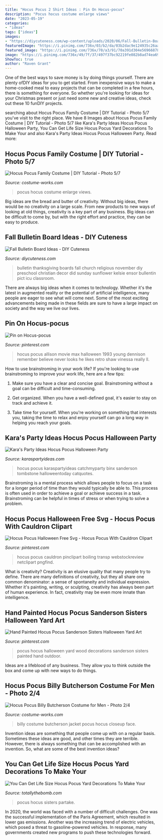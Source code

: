 ```yaml
---
title: "Hocus Pocus 2 Shirt Ideas : Pin On Hocus-pocus"
description: "Pocus hocus costume enlarge views"
date: "2023-05-19"
categories:
- "ideas"
tags: ["ideas"]
images:
- "https://diycuteness.com/wp-content/uploads/2020/06/Fall-Bulletin-Board-Ideas-5.jpg"
featuredImage: "https://i.pinimg.com/736x/03/b2/da/03b2dac9e124935c26aa43e0573e1524--movie-couples-hocus-pocus.jpg"
featured_image: "https://i.pinimg.com/736x/70/a3/91/70a391d304e56966878f23595a58e011.jpg"
image: "https://i.pinimg.com/736x/49/7f/37/497f37bc92219fe082b8ad74ea69e29e.jpg"
ShowToc: true
author: "Raven Grant"
---
```



One of the best ways to save money is by doing things yourself. There are plenty ofDIY ideas for you to get started. From inexpensive ways to make a home-cooked meal to easy projects that can be completed in a few hours, there is something for everyone. So whether you're looking for ideas for your Christmas present or just need some new and creative ideas, check out these 10 funDIY projects.

	

		
searching about Hocus Pocus Family Costume | DIY Tutorial - Photo 5/7 you've visit to the right place. We have 8 Images about Hocus Pocus Family Costume | DIY Tutorial - Photo 5/7 like Kara&#039;s Party Ideas Hocus Pocus Halloween Party, You Can Get Life Size Hocus Pocus Yard Decorations To Make Your and also Kara&#039;s Party Ideas Hocus Pocus Halloween Party. Read more:
		
    
## Hocus Pocus Family Costume | DIY Tutorial - Photo 5/7

<img loading=lazy src="https://photos.costume-works.com/full/hocus_pocus_family11.jpg" onerror="this.onerror=null;this.src='https://tse2.mm.bing.net/th?id=OIP.oR8hibqk6GFedfc-BofJfAHaKa&amp;pid=15.1';" alt="Hocus Pocus Family Costume | DIY Tutorial - Photo 5/7">

_Source: costume-works.com_

>pocus hocus costume enlarge views. 

	

Big ideas are the bread and butter of creativity. Without big ideas, there would be no creativity on a large scale. From new products to new ways of looking at old things, creativity is a key part of any business. Big ideas can be difficult to come by, but with the right effort and practice, they can be easy to produce.

    
## Fall Bulletin Board Ideas - DIY Cuteness

<img loading=lazy src="https://diycuteness.com/wp-content/uploads/2020/06/Fall-Bulletin-Board-Ideas-5.jpg" onerror="this.onerror=null;this.src='https://tse1.mm.bing.net/th?id=OIP.yD4UlUXpg6NOWLQ7KkAe7AAAAA&amp;pid=15.1';" alt="Fall Bulletin Board Ideas - DIY Cuteness">

_Source: diycuteness.com_

>bulletin thanksgiving boards fall church religious november diy preschool christian decor did sunday sunflower kelsie ensor bullentin pict icu classroom. 

	

There are always big ideas when it comes to technology. Whether it's the latest in augmented reality or the potential of artificial intelligence, many people are eager to see what will come next. Some of the most exciting advancements being made in these fields are sure to have a large impact on society and the way we live our lives.

    
## Pin On Hocus-pocus

<img loading=lazy src="https://i.pinimg.com/736x/03/b2/da/03b2dac9e124935c26aa43e0573e1524--movie-couples-hocus-pocus.jpg" onerror="this.onerror=null;this.src='https://tse3.mm.bing.net/th?id=OIP.TtevSQHLDF6NnG4Xj_O6BAHaEE&amp;pid=15.1';" alt="Pin on Hocus-pocus">

_Source: pinterest.com_

>hocus pocus allison movie max halloween 1993 young dennison remember believe never looks he likes retro shaw vinessa really ll. 

	

How to use brainstroming in your work life?
If you're looking to use brainstroming to improve your work life, here are a few tips:
1. Make sure you have a clear and concise goal. Brainstroming without a goal can be difficult and time-consuming.

2. Get organized. When you have a well-defined goal, it's easier to stay on track and achieve it.

3. Take time for yourself. When you're working on something that interests you, taking the time to relax and enjoy yourself can go a long way in helping you reach your goals.

    
## Kara&#039;s Party Ideas Hocus Pocus Halloween Party

<img loading=lazy src="https://karaspartyideas.com/wp-content/uploads/2014/10/hocus17-624x936.jpeg" onerror="this.onerror=null;this.src='https://tse1.mm.bing.net/th?id=OIP.ql-PHNctbgz8snnaj2Z_hgHaLH&amp;pid=15.1';" alt="Kara&#039;s Party Ideas Hocus Pocus Halloween Party">

_Source: karaspartyideas.com_

>hocus pocus karaspartyideas catchmyparty binx sanderson tombstone halloweentoday catquotes. 

	

Brainstroming is a mental process which allows people to focus on a task for a longer period of time than they would typically be able to. This process is often used in order to achieve a goal or achieve success in a task. Brainstroming can be helpful in times of stress or when trying to solve a problem.

    
## Hocus Pocus Halloween Free Svg - Hocus Pocus With Cauldron Clipart

<img loading=lazy src="https://i.pinimg.com/736x/49/7f/37/497f37bc92219fe082b8ad74ea69e29e.jpg" onerror="this.onerror=null;this.src='https://tse4.mm.bing.net/th?id=OIP.f6lAisshAaO5m4uvW2rPwgHaIP&amp;pid=15.1';" alt="Hocus Pocus Halloween Free Svg - Hocus Pocus With Cauldron Clipart">

_Source: pinterest.com_

>hocus pocus cauldron pinclipart boiling transp webstockreview netclipart pngfind. 

	

What is creativity?
Creativity is an elusive quality that many people try to define. There are many definitions of creativity, but they all share one common denominator: a sense of spontaneity and individual expression. Whether it's painting, writing, or sculpting, creativity has always been part of human experience. In fact, creativity may be even more innate than intelligence.

    
## Hand Painted Hocus Pocus Sanderson Sisters Halloween Yard Art

<img loading=lazy src="https://i.pinimg.com/736x/70/a3/91/70a391d304e56966878f23595a58e011.jpg" onerror="this.onerror=null;this.src='https://tse1.mm.bing.net/th?id=OIP.be9RChWkVwwEvU4QPpS7-wHaJ4&amp;pid=15.1';" alt="Hand Painted Hocus Pocus Sanderson Sisters Halloween Yard Art">

_Source: pinterest.com_

>pocus hocus halloween yard wood decorations sanderson sisters painted hand outdoor. 

	

Ideas are a lifeblood of any business. They allow you to think outside the box and come up with new ways to do things.

    
## Hocus Pocus Billy Butcherson Costume For Men - Photo 2/4

<img loading=lazy src="https://photos.costume-works.com/full/billy_butcherson1.jpg" onerror="this.onerror=null;this.src='https://tse1.mm.bing.net/th?id=OIP.Vp2V0GQ1YHHikQcjAQaGnwHaJ3&amp;pid=15.1';" alt="Hocus Pocus Billy Butcherson Costume for Men - Photo 2/4">

_Source: costume-works.com_

>billy costume butcherson jacket pocus hocus closeup face. 

	

Invention ideas are something that people come up with on a regular basis. Sometimes these ideas are good, and other times they are terrible. However, there is always something that can be accomplished with an invention. So, what are some of the best invention ideas?

    
## You Can Get Life Size Hocus Pocus Yard Decorations To Make Your

<img loading=lazy src="https://cdn.totallythebomb.com/wp-content/uploads/2020/08/Hocus-Pocus-sisters-4--525x700.jpg" onerror="this.onerror=null;this.src='https://tse4.mm.bing.net/th?id=OIP.GH2oMYdcldNc7myBuafK6gHaJ4&amp;pid=15.1';" alt="You Can Get Life Size Hocus Pocus Yard Decorations To Make Your">

_Source: totallythebomb.com_

>pocus hocus sisters partake. 

	

In 2020, the world was faced with a number of difficult challenges. One was the successful implementation of the Paris Agreement, which resulted in lower gas emissions. Another was the increasing trend of electric vehicles, which posed a threat to gasoline-powered vehicles. In response, many governments created new programs to push these technologies forward. 

